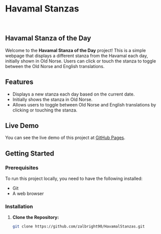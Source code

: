 # Havamal Stanzas
<br>

## Havamal Stanza of the Day

Welcome to the **Havamal Stanza of the Day** project! This is a simple webpage that displays a different stanza from the Havamal each day, initially shown in Old Norse. Users can click or touch the stanza to toggle between the Old Norse and English translations.

## Features

- Displays a new stanza each day based on the current date.
- Initially shows the stanza in Old Norse.
- Allows users to toggle between Old Norse and English translations by clicking or touching the stanza.

## Live Demo

You can see the live demo of this project at [GitHub Pages](https://zalbright90.github.io/HavamalStanzas).

## Getting Started

### Prerequisites

To run this project locally, you need to have the following installed:

- Git
- A web browser

### Installation

1. **Clone the Repository:**

   ```bash
   git clone https://github.com/zalbright90/HavamalStanzas.git
